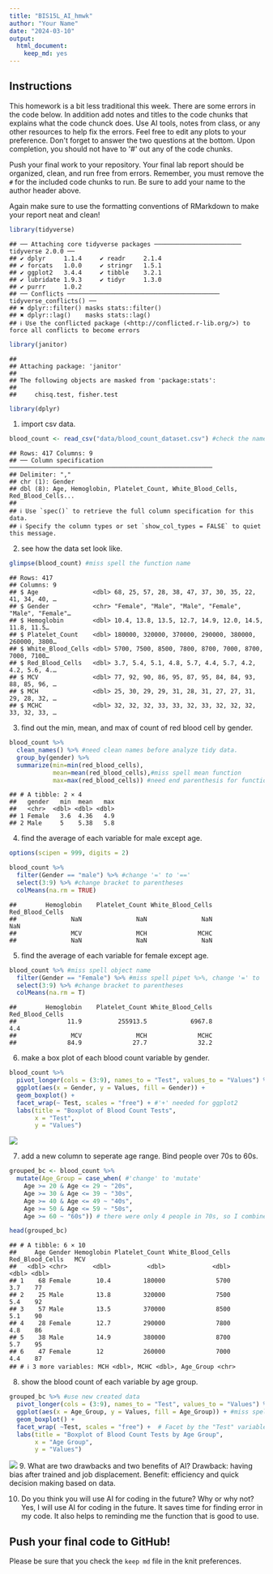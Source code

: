 ```yaml
---
title: "BIS15L_AI_hmwk"
author: "Your Name"
date: "2024-03-10"
output: 
  html_document: 
    keep_md: yes
---
```




## Instructions
This homework is a bit less traditional this week. There are some errors in the code below. In addition add notes and titles to the code chunks that explains what the code chunck does. Use AI tools, notes from class, or any other resources to help fix the errors. Feel free to edit any plots to your preference. Don't forget to answer the two questions at the bottom. Upon completion, you should not have to '#' out any of the code chunks.

Push your final work to your repository. Your final lab report should be organized, clean, and run free from errors. Remember, you must remove the `#` for the included code chunks to run. Be sure to add your name to the author header above.   

Again make sure to use the formatting conventions of RMarkdown to make your report neat and clean!  



```r
library(tidyverse)
```

```
## ── Attaching core tidyverse packages ──────────────────────── tidyverse 2.0.0 ──
## ✔ dplyr     1.1.4     ✔ readr     2.1.4
## ✔ forcats   1.0.0     ✔ stringr   1.5.1
## ✔ ggplot2   3.4.4     ✔ tibble    3.2.1
## ✔ lubridate 1.9.3     ✔ tidyr     1.3.0
## ✔ purrr     1.0.2     
## ── Conflicts ────────────────────────────────────────── tidyverse_conflicts() ──
## ✖ dplyr::filter() masks stats::filter()
## ✖ dplyr::lag()    masks stats::lag()
## ℹ Use the conflicted package (<http://conflicted.r-lib.org/>) to force all conflicts to become errors
```

```r
library(janitor)
```

```
## 
## Attaching package: 'janitor'
## 
## The following objects are masked from 'package:stats':
## 
##     chisq.test, fisher.test
```

```r
library(dplyr)
```


1. import csv data.   

```r
blood_count <- read_csv("data/blood_count_dataset.csv") #check the name of the csv file
```

```
## Rows: 417 Columns: 9
## ── Column specification ────────────────────────────────────────────────────────
## Delimiter: ","
## chr (1): Gender
## dbl (8): Age, Hemoglobin, Platelet_Count, White_Blood_Cells, Red_Blood_Cells...
## 
## ℹ Use `spec()` to retrieve the full column specification for this data.
## ℹ Specify the column types or set `show_col_types = FALSE` to quiet this message.
```

2. see how the data set look like.  

```r
glimpse(blood_count) #miss spell the function name
```

```
## Rows: 417
## Columns: 9
## $ Age               <dbl> 68, 25, 57, 28, 38, 47, 37, 30, 35, 22, 41, 34, 40, …
## $ Gender            <chr> "Female", "Male", "Male", "Female", "Male", "Female"…
## $ Hemoglobin        <dbl> 10.4, 13.8, 13.5, 12.7, 14.9, 12.0, 14.5, 11.8, 11.5…
## $ Platelet_Count    <dbl> 180000, 320000, 370000, 290000, 380000, 260000, 3800…
## $ White_Blood_Cells <dbl> 5700, 7500, 8500, 7800, 8700, 7000, 8700, 7000, 7100…
## $ Red_Blood_Cells   <dbl> 3.7, 5.4, 5.1, 4.8, 5.7, 4.4, 5.7, 4.2, 4.2, 5.6, 4.…
## $ MCV               <dbl> 77, 92, 90, 86, 95, 87, 95, 84, 84, 93, 88, 85, 96, …
## $ MCH               <dbl> 25, 30, 29, 29, 31, 28, 31, 27, 27, 31, 29, 28, 32, …
## $ MCHC              <dbl> 32, 32, 32, 33, 33, 32, 33, 32, 32, 32, 33, 32, 33, …
```

3. find out the min, mean, and max of count of red blood cell by gender.  

```r
blood_count %>% 
  clean_names() %>% #need clean names before analyze tidy data. 
  group_by(gender) %>% 
  summarize(min=min(red_blood_cells),
            mean=mean(red_blood_cells),#miss spell mean function
            max=max(red_blood_cells)) #need end parenthesis for function 'summarize'
```

```
## # A tibble: 2 × 4
##   gender   min  mean   max
##   <chr>  <dbl> <dbl> <dbl>
## 1 Female   3.6  4.36   4.9
## 2 Male     5    5.38   5.8
```


4. find the average of each variable for male except age.  

```r
options(scipen = 999, digits = 2)

blood_count %>% 
  filter(Gender == "male") %>% #change '=' to '=='
  select(3:9) %>% #change bracket to parentheses
  colMeans(na.rm = TRUE)
```

```
##        Hemoglobin    Platelet_Count White_Blood_Cells   Red_Blood_Cells 
##               NaN               NaN               NaN               NaN 
##               MCV               MCH              MCHC 
##               NaN               NaN               NaN
```

5. find the average of each variable for female except age.  

```r
blood_count %>% #miss spell object name
  filter(Gender == "Female") %>% #miss spell pipet %>%, change '=' to '=='
  select(3:9) %>% #change bracket to parentheses
  colMeans(na.rm = T)
```

```
##        Hemoglobin    Platelet_Count White_Blood_Cells   Red_Blood_Cells 
##              11.9          255913.5            6967.8               4.4 
##               MCV               MCH              MCHC 
##              84.9              27.7              32.2
```


6. make a box plot of each blood count variable by gender.  

```r
blood_count %>%
  pivot_longer(cols = (3:9), names_to = "Test", values_to = "Values") %>% #change bracket to parentheses for cols, change pivot wider to pivot longer
  ggplot(aes(x = Gender, y = Values, fill = Gender)) +
  geom_boxplot() +
  facet_wrap(~ Test, scales = "free") + #'+' needed for ggplot2
  labs(title = "Boxplot of Blood Count Tests",
       x = "Test",
       y = "Values")
```

![](hw15_files/figure-html/unnamed-chunk-7-1.png)<!-- -->

7. add a new column to seperate age range. Bind people over 70s to 60s.   

```r
grouped_bc <- blood_count %>%
  mutate(Age_Group = case_when( #'change' to 'mutate'
    Age >= 20 & Age <= 29 ~ "20s",
    Age >= 30 & Age <= 39 ~ "30s",
    Age >= 40 & Age <= 49 ~ "40s",
    Age >= 50 & Age <= 59 ~ "50s",
    Age >= 60 ~ "60s")) # there were only 4 people in 70s, so I combined it with 60s, remove '& Age <= 70'

head(grouped_bc)
```

```
## # A tibble: 6 × 10
##     Age Gender Hemoglobin Platelet_Count White_Blood_Cells Red_Blood_Cells   MCV
##   <dbl> <chr>       <dbl>          <dbl>             <dbl>           <dbl> <dbl>
## 1    68 Female       10.4         180000              5700             3.7    77
## 2    25 Male         13.8         320000              7500             5.4    92
## 3    57 Male         13.5         370000              8500             5.1    90
## 4    28 Female       12.7         290000              7800             4.8    86
## 5    38 Male         14.9         380000              8700             5.7    95
## 6    47 Female       12           260000              7000             4.4    87
## # ℹ 3 more variables: MCH <dbl>, MCHC <dbl>, Age_Group <chr>
```

8. show the blood count of each variable by age group.  

```r
grouped_bc %>% #use new created data 
  pivot_longer(cols = (3:9), names_to = "Test", values_to = "Values") %>% #add parentheses for function 'col()'
  ggplot(aes(x = Age_Group, y = Values, fill = Age_Group)) + #miss spell aes, capitalize 'values'
  geom_boxplot() +
  facet_wrap( ~Test, scales = "free") +  # Facet by the "Test" variable, add '~' before Test
  labs(title = "Boxplot of Blood Count Tests by Age Group",
       x = "Age Group",
       y = "Values")
```

![](hw15_files/figure-html/unnamed-chunk-9-1.png)<!-- -->
9. What are two drawbacks and two benefits of AI?
Drawback: having bias after trained and job displacement. 
Benefit: efficiency and quick decision making based on data.   

10. Do you think you will use AI for coding in the future? Why or why not?
Yes, I will use AI for coding in the future. It saves time for finding error in my code. It also helps to reminding me the function that is good to use.  

## Push your final code to GitHub!
Please be sure that you check the `keep md` file in the knit preferences. 
